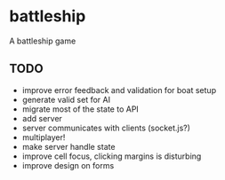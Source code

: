 # battleship

A battleship game

## TODO

- improve error feedback and validation for boat setup
- generate valid set for AI
- migrate most of the state to API
- add server
- server communicates with clients (socket.js?)
- multiplayer!
- make server handle state
- improve cell focus, clicking margins is disturbing
- improve design on forms
